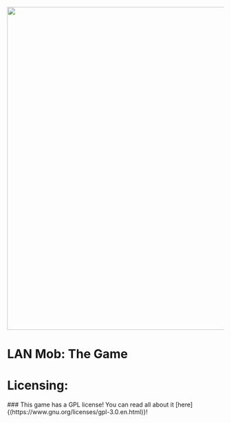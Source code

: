 <p align="center">
    <img src="https://cdn.discordapp.com/attachments/1054716933959843853/1054720710200787064/boot_splash.png" width="750"/></a>
    <h1>LAN Mob: The Game</h1>
</p>

<p>
  <h1>
  Licensing:
  </h1>
  ### This game has a GPL license! You can read all about it [here]{(https://www.gnu.org/licenses/gpl-3.0.en.html)}!

</p>
